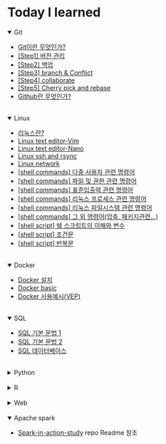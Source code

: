 # Today I learned


<details open>
<summary>Git</summary>
 
* [Git이란 무엇인가?](https://github.com/lizzy723/TIL/blob/main/Git/what_is_git.md)
* [[Step1] 버전 관리](https://github.com/lizzy723/TIL/blob/main/Git/Step1_version_control.md)
* [[Step2] 백업](https://github.com/lizzy723/TIL/blob/main/Git/Step2_back_up.md)
* [[Step3] branch & Conflict](https://github.com/lizzy723/TIL/blob/main/Git/Step3_branch_and_conflict.md)
* [[Step4] collaborate](https://github.com/lizzy723/TIL/blob/main/Git/Step4_collaborate.md)
* [[Step5] Cherry pick and rebase](https://github.com/lizzy723/TIL/blob/main/Git/Step5_cherry_pick_and_rebase.md)
* [Github란 무엇인가?](https://github.com/lizzy723/TIL/blob/main/Git/What_is_github.md)
</details>

<br> 

<details open>
 <summary>Linux</summary>

* [리눅스란?](https://github.com/lizzy723/TIL/blob/main/Linux/What_is_Linux.md)
* [Linux text editor-Vim](https://github.com/lizzy723/TIL/blob/main/Linux/Linux_text_editor_Vim.md)
* [Linux text editor-Nano](https://github.com/lizzy723/TIL/blob/main/Linux/Linux_text_editor_Nano.md)
* [Linux ssh and rsync](https://github.com/lizzy723/TIL/blob/main/Linux/Linux_ssh_rsync.md)
* [Linux network](https://github.com/lizzy723/TIL/blob/main/Linux/Linux_network.md)
* [[shell commands] 다중 사용자 관련 명령어](https://github.com/lizzy723/TIL/blob/main/Linux/Shell_commands_multi_user.md)
* [[shell commands] 파일 및 권한 관련 명령어](https://github.com/lizzy723/TIL/blob/main/Linux/Shell_commands_file_and_permission.md)
* [[shell commands] 표준입출력 관련 명령어](https://github.com/lizzy723/TIL/blob/main/Linux/Shell_commands_redirection_and_pipe.md)
* [[shell commands] 리눅스 프로세스 관련 명령어](https://github.com/lizzy723/TIL/blob/main/Linux/Shell_commands_linux_process.md)
* [[shell commands] 리눅스 파일시스템 관련 명령어](https://github.com/lizzy723/TIL/blob/main/Linux/Shell_commands_filesystem.md)
* [[shell commands] 그 외 명령어(압축, 패키지관련...)](https://github.com/lizzy723/TIL/blob/main/Linux/Shell_commands_miscellaneous.md)
* [[shell script] 쉘 스크립트의 이해와 변수](https://github.com/lizzy723/TIL/blob/main/Linux/Shell_script_variable.md)
* [[shell script] 조건문](https://github.com/lizzy723/TIL/blob/main/Linux/Shell_script_conditional.md)
* [[shell script] 반복문](https://github.com/lizzy723/TIL/blob/main/Linux/Shell_script_iteration.md)
</details>

<br> 

<details open>
 <summary>Docker</summary>
 
* [Docker 설치](https://github.com/lizzy723/TIL/blob/main/Docker/Docker_installation.md) 
* [Docker basic](https://github.com/lizzy723/TIL/blob/main/Docker/Docker_basic.md)
* [Docker 사용예시(VEP)](https://github.com/lizzy723/TIL/blob/main/Docker/Docker_example_vep.md)
</details>

<br> 

<details open>
 <summary>SQL</summary>

* [SQL 기본 문법 1](https://github.com/lizzy723/TIL/blob/main/SQL/SQL_basic1.md)
* [SQL 기본 문법 2](https://github.com/lizzy723/TIL/blob/main/SQL/SQL_basic2.md)
* [SQL 데이터베이스](https://github.com/lizzy723/TIL/blob/main/SQL/SQL_database.md)
</details>

<br> 

<details close>
<summary>Python</summary>

* Python Basics
  * [Variable_and_DataType.ipynb](https://github.com/lizzy723/TIL/blob/main/Python/Variable_and_DataType.ipynb)
  * [DataType_str.ipynb](https://github.com/lizzy723/TIL/blob/main/Python/DataType_str.ipynb)
  * [Collection_List_and_Tuple.ipynb](https://github.com/lizzy723/TIL/blob/main/Python/Collection_List_and_Tuple.ipynb)
  * [Collection_Dictionary_and_Set.ipynb](https://github.com/lizzy723/TIL/blob/main/Python/Collection_Dictionary_and_Set.ipynb)
  * [Conditional_statement.ipynb](https://github.com/lizzy723/TIL/blob/main/Python/Conditional_statement.ipynb)
  * [Loop.ipynb](https://github.com/lizzy723/TIL/blob/main/Python/Loop.ipynb)
  * [Function.ipynb](https://github.com/lizzy723/TIL/blob/main/Python/Function.ipynb)
  * [Class.ipynb](https://github.com/lizzy723/TIL/blob/main/Python/Class.ipynb)
  * [OOP.ipynb](https://github.com/lizzy723/TIL/blob/main/Python/OOP.ipynb)
  * [Module.ipynb](https://github.com/lizzy723/TIL/blob/main/Python/Module.ipynb)
  * [Regular_expression.ipynb](https://github.com/lizzy723/TIL/blob/main/Python/regular_expression.ipynb)

* Python Modules
  - Data engineering
    * [Pymysql](https://github.com/lizzy723/TIL/blob/main/Python/Pymysql.ipynb)
    * [Pyspark](https://github.com/lizzy723/TIL/blob/main/Python/Pyspark.ipynb)
  * Data science
    * Numpy
    * Pandas
  * Data visualization
    * Matplotlib
    * Seaborn
    * Bokeh
</details>

<br> 

<details close>
 <summary>R</summary>
</details>

<br> 

<details close>
<summary>Web</summary>

* Frontend      
  * [HTML](https://github.com/lizzy723/TIL/tree/main/FE/HTML)
  * [CSS](https://github.com/lizzy723/TIL/tree/main/FE/CSS)
  * [Javascript](https://github.com/lizzy723/TIL/tree/main/FE/Javascript)
  * [toy project 1](https://github.com/lizzy723/TIL/tree/main/FE/toy_project1)
* Backend

</details>

<br> 

<details open>
<summary>Apache spark</summary>
  
* [Spark-in-action-study](https://github.com/lizzy723/Spark-in-action-study) repo Readme 참조
</details>
